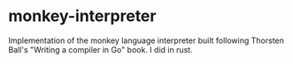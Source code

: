# monkey-interpreter

Implementation of the monkey language interpreter built following Thorsten Ball's "Writing a compiler in Go" book. I did in rust.
